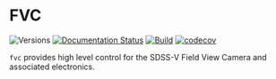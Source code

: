 # FVC

![Versions](https://img.shields.io/badge/python->3.9-blue)
[![Documentation Status](https://readthedocs.org/projects/sdss-fvc/badge/?version=latest)](https://sdss-fvc.readthedocs.io/en/latest/?badge=latest)
[![Build](https://img.shields.io/github/workflow/status/sdss/fvc/Test)](https://github.com/sdss/fvc/actions)
[![codecov](https://codecov.io/gh/sdss/fvc/branch/master/graph/badge.svg)](https://codecov.io/gh/sdss/jaeger)

`fvc` provides high level control for the SDSS-V Field View Camera and associated electronics.
